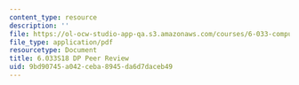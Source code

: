 ```yaml
---
content_type: resource
description: ''
file: https://ol-ocw-studio-app-qa.s3.amazonaws.com/courses/6-033-computer-system-engineering-spring-2018/9bd90745a042ceba8945da6d7daceb49_MIT6_033S18_DP_PeerReview.pdf
file_type: application/pdf
resourcetype: Document
title: 6.033S18 DP Peer Review
uid: 9bd90745-a042-ceba-8945-da6d7daceb49
---
```

